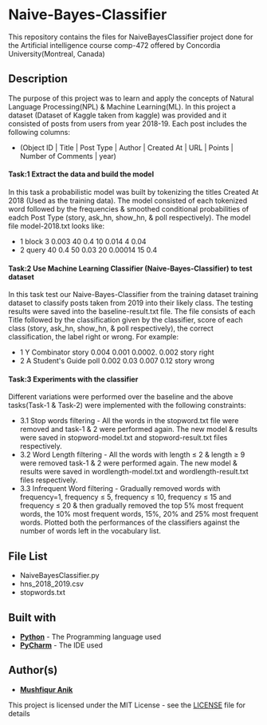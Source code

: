# Naive-Bayes-Classifier
This repository contains the files for NaiveBayesClassifier project done for the Artificial intelligence course comp-472 offered by Concordia University(Montreal, Canada)

## Description 
The purpose of this project was to learn and apply the concepts of Natural Language Processing(NPL) & Machine Learning(ML). In this project a dataset (Dataset of Kaggle taken from kaggle) was provided and it consisted of posts from users from year 2018-19. 
Each post includes the following columns: 
- (Object ID | Title | Post Type | Author | Created At | URL | Points | Number of Comments | year)

#### Task:1 Extract the data and build the model
In this task a probabilistic model was built by tokenizing the titles Created At 2018 (Used as the training data). The model consisted of each tokenized word followed by the frequencies & smoothed conditional probabilities of eadch Post Type (story, ask_hn, show_hn, & poll respectively). The model file model-2018.txt looks like:
- 1 block 3 0.003 40 0.4 10 0.014 4 0.04
- 2 query 40 0.4 50 0.03 20 0.00014 15 0.4

#### Task:2 Use Machine Learning Classifier (Naive-Bayes-Classifier) to test dataset
In this task test our Naive-Bayes-Classifier from the training dataset training dataset to classify posts taken from 2019 into their likely class. The testing results were saved into the baseline-result.txt file. The file consists of each Title followed by the classification given by the classifier, score of each class (story, ask_hn, show_hn, & poll respectively), the correct classification, the label right or wrong. For example: 
- 1 Y Combinator story 0.004 0.001 0.0002. 0.002 story right
- 2 A Student's Guide poll 0.002 0.03 0.007 0.12 story wrong

#### Task:3 Experiments with the classifier
Different variations were performed over the baseline and the above tasks(Task-1 & Task-2) were implemented with the following constraints:
- 3.1 Stop words filtering - All the words in the stopword.txt file were removed and task-1 & 2 were performed again. The new model & results were saved in                                      stopword-model.txt and stopword-result.txt files respectively.
- 3.2 Word Length filtering - All the words with length ≤ 2 & length ≥ 9 were removed task-1 & 2 were performed again. The new model & results were saved in                                      wordlength-model.txt and wordlength-result.txt files respectively. 
- 3.3 Infrequent Word filtering - Gradually removed words with frequency=1, frequency ≤ 5, frequency ≤ 10, frequency ≤ 15 and frequency ≤ 20 & then gradually removed the top 5% most frequent words, the 10% most frequent words, 15%, 20% and 25% most frequent words. Plotted both the performances of the classifiers against the number of words left in the vocabulary list.


## File List
- NaiveBayesClassifier.py
- hns_2018_2019.csv
- stopwords.txt

## Built with
* [**Python**](https://en.wikipedia.org/wiki/Python_(programming_language)) - The Programming language used
* [**PyCharm**](https://en.wikipedia.org/wiki/PyCharm) - The IDE used

## Author(s)

* [**Mushfiqur Anik**](https://github.com/mushfiqur-anik)

This project is licensed under the MIT License - see the [LICENSE](LICENSE) file for details





 
